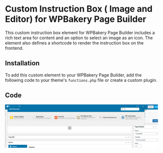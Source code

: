 # Custom Instruction Box ( Image and Editor) for WPBakery Page Builder

This custom instruction box element for WPBakery Page Builder includes a rich text area for content and an option to select an image as an icon. The element also defines a shortcode to render the instruction box on the frontend.

## Installation

To add this custom element to your WPBakery Page Builder, add the following code to your theme's `functions.php` file or create a custom plugin.

## Code
![Alt Text](images/bakerycustombox1.png)
